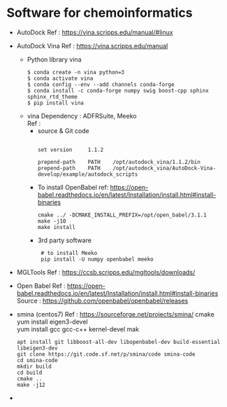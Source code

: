 # Software for chemoinformatics
- AutoDock
  Ref : https://vina.scripps.edu/manual/#linux
- AutoDock Vina
  Ref : https://vina.scripps.edu/manual  
  - Python library vina
    ```
    $ conda create -n vina python=3
    $ conda activate vina
    $ conda config --env --add channels conda-forge
    $ conda install -c conda-forge numpy swig boost-cpp sphinx sphinx_rtd_theme
    $ pip install vina
    ```
  - vina
    Dependency : ADFRSuite, Meeko  
    Ref : 
    - source & Git code
      ```
      ```
      ```
      set version     1.1.2

      prepend-path    PATH    /opt/autodock_vina/1.1.2/bin
      prepend-path    PATH    /opt/autodock_vina/AutoDock-Vina-develop/example/autodock_scripts

      ```
    - To install OpenBabel
      ref: https://open-babel.readthedocs.io/en/latest/Installation/install.html#install-binaries
      ```
      cmake ../ -DCMAKE_INSTALL_PREFIX=/opt/open_babel/3.1.1
      make -j10
      make install
      ```
    - 3rd party software
      ```
       # to install Meeko
       pip install -U numpy openbabel meeko
      ```
    
- MGLTools
  Ref : https://ccsb.scripps.edu/mgltools/downloads/
- Open Babel
  Ref : https://open-babel.readthedocs.io/en/latest/Installation/install.html#install-binaries  
  Source : https://github.com/openbabel/openbabel/releases  
- smina (centos7)
  Ref : https://sourceforge.net/projects/smina/
  cmake  
  yum install eigen3-devel  
  yum install gcc gcc-c++ kernel-devel mak  
  
  ```
  apt install git libboost-all-dev libopenbabel-dev build-essential libeigen3-dev
  git clone https://git.code.sf.net/p/smina/code smina-code
  cd smina-code
  mkdir build
  cd build
  cmake ..
  make -j12
  ```
- 
